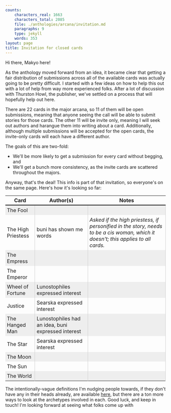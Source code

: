 ```yaml
---
counts:
    characters_real: 1663
    characters_total: 2085
    file: ./anthologies/arcana/invitation.md
    paragraphs: 9
    type: jekyll
    words: 353
layout: page
title: Invitation for closed cards
---
```


<style>
table th {
    border-bottom: 2px solid black;
    text-align: center;
}
table tbody tr:nth-of-type(odd) {
    background-color: #eee;
}
table td  {
    padding: 5px;
}
table td:not(last) {
    border-right: 1px solid #ccc;
}
</style>

Hi there, Makyo here!

As the anthology moved forward from an idea, it became clear that getting a fair distribution of submissions across all of the available cards was actually going to be pretty difficult. I started with a few ideas on how to help this out with a lot of help from way more experienced folks. After a lot of discussion with Thurston Howl, the publisher, we've settled on a process that will hopefully help out here.

There are 22 cards in the major arcana, so 11 of them will be open submissions, meaning that anyone seeing the call will be able to submit stories for those cards. The other 11 will be invite only, meaning I will seek out authors and harangue them into writing about a card. Additionally, although multiple submissions will be accepted for the open cards, the invite-only cards will each have a different author.

The goals of this are two-fold:

* We'll be more likely to get a submission for every card without begging, and
* We'll get a bunch more consistency, as the invite cards are scattered throughout the majors.

Anyway, that's the deal! This info is part of that invitation, so everyone's on the same page. Here's how it's looking so far:

Card | Author(s) | Notes
---|---|---
The Fool | |  
The High Priestess | buni has shown me words | *Asked if the high priestess, if personified in the story, needs to be a cis woman, which it doesn't; this applies to all cards.*
The Empress | |  
The Emperor | |  
Wheel of Fortune | Lunostophiles expressed interest |  
Justice | Searska expressed interest |  
The Hanged Man | Lunostophiles had an idea, buni expressed interest |  
The Star | Searska expressed interest |  
The Moon | |  
The Sun | |  
The World | |  

The intentionally-vague definitions I'm nudging people towards, if they don't have any in their heads already, are available [here](../cards), but there are a ton more ways to look at the archetypes involved in each. Good luck, and keep in touch! I'm looking forward at seeing what folks come up with
